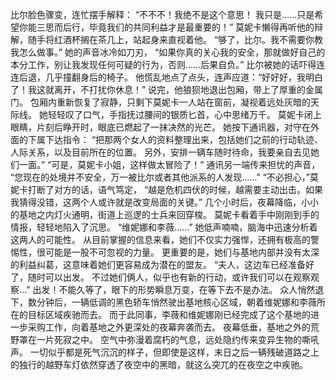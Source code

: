 比尔脸色骤变，连忙摆手解释：
“不不不！我绝不是这个意思！
我只是……只是希望你能三思而后行，毕竟我们的共同利益才是最重要的！”
莫妮卡懒得再听他的辩解，随手将红酒杯搁在茶几上，站起身来直视着他。
“够了，比尔。我不需要你教我怎么做事。”
她的声音冰冷如刀刃，
“如果你真的关心我的安全，那就做好自己的本分工作，别让我发现任何可疑的行为，否则……后果自负。”
比尔被她的话吓得连连后退，几乎撞翻身后的椅子。
他慌乱地点了点头，连声应道：“好好好，我明白了！我这就离开，不打扰你休息！”
说完，他狼狈地退出包厢，带上了厚重的金属门。
包厢内重新恢复了寂静，只剩下莫妮卡一人站在窗前，凝视着远处灰暗的天际线。
她轻轻叹了口气，手指抚过腰间的银质匕首，心中思绪万千。
莫妮卡闭上眼睛，片刻后睁开时，眼底已燃起了一抹决然的光芒。
她按下通讯器，对守在外面的下属下达指令：
“把那两个女人的资料整理出来，包括她们之前的行动轨迹、人际关系，以及目前所在的位置。
另外，安排一辆车随时待命，我要亲自去见她们一面。”
“可是，莫妮卡小姐，这样做太冒险了！”
通讯另一端传来担忧的声音，
“您现在的处境并不安全，万一被比尔或者其他派系的人发现……”
“不必担心，”莫妮卡打断了对方的话，语气笃定，
“越是危机四伏的时候，越需要主动出击。如果我猜得没错，这两个人或许就是改变局面的关键。”
几个小时后，夜幕降临，小小的基地之内灯火通明，街道上巡逻的士兵来回穿梭。
莫妮卡看着手中刚刚到手的情报，轻轻地陷入了沉思。
“维妮娜和李薇……”
她低声喃喃，脑海中迅速分析着这两人的可能性。
从目前掌握的信息来看，她们不仅实力强悍，还拥有极高的警惕性，很可能是一股不可忽视的力量。
更重要的是，她们与基地内部并没有太深的利益纠葛，这意味着她们更容易成为潜在的盟友。
“夫人，这边车已经准备好了，随时可以出发。
不过她们俩人，似乎也有新的行动，或许我们可以在观察观察...”
出发！不能久等了，眼下的形势瞬息万变，在等下去不是办法。
众人悄然退下，数分钟后，一辆低调的黑色轿车悄然驶出基地核心区域，朝着维妮娜和李薇所在的目标区域疾驰而去。
而于此同事，李薇和维妮娜刚已经完成了这个基地的进一步采购工作，向着基地之外更深处的夜幕奔袭而去。
夜幕低垂，基地之外的荒野罩在一片死寂之中。
空气中弥漫着腐朽的气息，远处隐约传来变异生物的嘶吼声。
一切似乎都是死气沉沉的样子，但即使是这样，末日之后一辆残破道路之上的独行的越野车灯依然穿透了夜空中的黑暗，就这么突兀的在夜空之中疾驰。